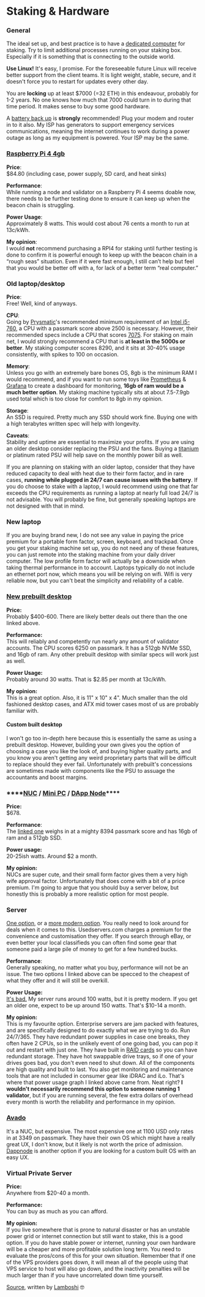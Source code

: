 # Staking & Hardware

### **General** 

The ideal set up, and best practice is to have a [dedicated computer](https://www.toppr.com/ask/question/what-is-meant-by-a-dedicated-computer-2/) for staking. Try to limit additional processes running on your staking box. Especially if it is something that is connecting to the outside world.

**Use Linux!** It's easy, I promise. For the foreseeable future Linux will receive better support from the client teams. It is light weight, stable, secure, and it doesn't force you to restart for updates every other day.

You are **locking** up at least $7000 \(=32 ETH\) in this endeavour, probably for 1-2 years. No one knows how much that 7000 could turn in to during that time period. It makes sense to buy some good hardware.

A [battery back up](https://www.newegg.com/apc-bx1500m-5-x-nema-5-15r-5-x-nema-5-15r/p/N82E16842301561?Description=battery%20back%20up&cm_re=battery_back_up-_-42-301-561-_-Product&quicklink=true) is **strongly** recommended! Plug your modem and router in to it also. My ISP has generators to support emergency services communications, meaning the internet continues to work during a power outage as long as my equipment is powered. Your ISP may be the same.



### [**Raspberry Pi 4 4gb**](https://www.pishop.us/product/raspberry-pi-4-model-b-4gb/?src=raspberrypi)

**Price**:   
$84.80 \(including case, power supply, SD card, and heat sinks\)

**Performance**:   
While running a node and validator on a Raspberry Pi 4 seems doable now, there needs to be further testing done to ensure it can keep up when the beacon chain is struggling.

**Power Usage**:   
Approximately 8 watts. This would cost about 76 cents a month to run at 13c/kWh.

**My opinion**:   
I would **not** recommend purchasing a RPI4 for staking until further testing is done to confirm it is powerful enough to keep up with the beacon chain in a “rough seas” situation. Even if it were fast enough, I still can’t help but feel that you would be better off with a, for lack of a better term “real computer.”



### **Old laptop/desktop**

**Price**:   
Free! Well, kind of anyways.

**CPU**:   
Going by [Prysmatic](https://medium.com/prysmatic-labs/introducing-topaz-testnet-8e8a4e00a700)'s recommended minimum requirement of an [Intel i5-760](https://www.cpubenchmark.net/cpu.php?cpu=Intel+Core+i5-760+%40+2.80GHz&id=773), a CPU with a passmark score above 2500 is necessary. However, their recommended specs include a CPU that scores [7075](https://www.cpubenchmark.net/cpu.php?cpu=Intel+Core+i7-4770+%40+3.40GHz&id=1907). For staking on main net, I would strongly recommend a CPU that is **at least in the 5000s or better**. My staking computer scores 8290, and it sits at 30-40% usage consistently, with spikes to 100 on occasion.

**Memory**:   
Unless you go with an extremely bare bones OS, 8gb is the minimum RAM I would recommend, and if you want to run some toys like [Prometheus](https://prometheus.io/) & [Grafana](https://grafana.com/) to create a dashboard for monitoring, **16gb of ram would be a much better option**. My staking machine typically sits at about 7.5-7.9gb used total which is too close for comfort to 8gb in my opinion.

**Storage**:   
An SSD is required. Pretty much any SSD should work fine. Buying one with a high terabytes written spec will help with longevity.

**Caveats**:   
Stability and uptime are essential to maximize your profits. If you are using an older desktop consider replacing the PSU and the fans. Buying a [titanium](https://www.newegg.com/seasonic-prime-series-ssr-600tl-600w/p/N82E16817151194?&quicklink=true) or platinum rated PSU will help save on the monthly power bill as well.

If you are planning on staking with an older laptop, consider that they have reduced capacity to deal with heat due to their form factor, and in rare cases, **running while plugged in 24/7 can cause issues with the battery**. If you do choose to stake with a laptop, I would recommend using one that far exceeds the CPU requirements as running a laptop at nearly full load 24/7 is not advisable. You will probably be fine, but generally speaking laptops are not designed with that in mind.



### **New laptop**

If you are buying brand new, I do not see any value in paying the price premium for a portable form factor, screen, keyboard, and trackpad. Once you get your staking machine set up, you do not need any of these features, you can just remote into the staking machine from your daily driver computer. The low profile form factor will actually be a downside when taking thermal performance in to account. Laptops typically do not include an ethernet port now, which means you will be relying on wifi. Wifi is very reliable now, but you can't beat the simplicity and reliability of a cable.



### [**New prebuilt desktop**](https://www.newegg.com/hp-prodesk-400-g5/p/1VK-001E-3XHM0)

**Price:**   
Probably $400-600. There are likely better deals out there than the one linked above.

**Performance:**   
This will reliably and competently run nearly any amount of validator accounts. The CPU scores 6250 on passmark. It has a 512gb NVMe SSD, and 16gb of ram. Any other prebuilt desktop with similar specs will work just as well.

**Power Usage:**   
Probably around 30 watts. That is $2.85 per month at 13c/kWh.

**My opinion:**   
This is a great option. Also, it is 11" x 10" x 4". Much smaller than the old fashioned desktop cases, and ATX mid tower cases most of us are probably familiar with.

#### **Custom built desktop**

I won't go too in-depth here because this is essentially the same as using a prebuilt desktop. However, building your own gives you the option of choosing a case you like the look of, and buying higher quality parts, and you know you aren't getting any weird proprietary parts that will be difficult to replace should they ever fail. Unfortunately with prebuilt's concessions are sometimes made with components like the PSU to assuage the accountants and boost margins.



### \*\*\*\*[**NUC**](https://www.newegg.com/intel-nuc8i5bek-entertainment-productivity/p/1VK-004K-003M7?Item=9SIAJA29669337) **/** [**Mini PC**](https://www.newegg.com/p/pl?d=mini+pc) **/** [**DApp Node**](https://dappnode.io/)\*\*\*\*

**Price:**   
$678.

**Performance**:   
The [linked one](https://www.newegg.com/intel-nuc8i5bek-entertainment-productivity/p/1VK-004K-003M7?Item=9SIAJA29669337) weighs in at a mighty 8394 passmark score and has 16gb of ram and a 512gb SSD.

**Power usage:**   
20-25ish watts. Around $2 a month.

**My opinion:**  
NUCs are super cute, and their small form factor gives them a very high wife approval factor. Unfortunately that does come with a bit of a price premium. I'm going to argue that you should buy a server below, but honestly this is probably a more realistic option for most people.



### **Server**

[One option](https://www.usedservers.com/hp-proliant-ml350p-g8-8x-2-5-server-build-to-order/), or a [more modern option](https://www.usedservers.com/hpe-proliant-ml350-g9-8x-2-5-server-build-to-order/). You really need to look around for deals when it comes to this. Usedservers.com charges a premium for the convenience and customisation they offer. If you search through eBay, or even better your local classifieds you can often find some gear that someone paid a large pile of money to get for a few hundred bucks.

**Performance**:   
Generally speaking, no matter what you buy, performance will not be an issue. The two options I linked above can be specced to the cheapest of what they offer and it will still be overkill.

**Power Usage:**   
[It's bad.](https://i.imgur.com/mliCfYr.png) My server runs around 100 watts, but it is pretty modern. If you get an older one, expect to be up around 150 watts. That's $10-14 a month.

**My opinion:**   
This is my favourite option. Enterprise servers are jam packed with features, and are specifically designed to do exactly what we are trying to do. Run 24/7/365. They have redundant power supplies in case one breaks, they often have 2 CPUs, so in the unlikely event of one going bad, you can pop it out and restart with just one. They have built in [RAID cards](https://searchstorage.techtarget.com/definition/RAID-controller) so you can have redundant storage. They have hot swappable drive trays, so if one of your drives goes bad, you don't even need to shut down. All of the components are high quality and built to last. You also get monitoring and maintenance tools that are not included in consumer gear like iDRAC and iLo. That's where that power usage graph I linked above came from. Neat right? **I wouldn't necessarily recommend this option to someone running 1 validator**, but if you are running several, the few extra dollars of overhead every month is worth the reliability and performance in my opinion.



### [**Avado**](https://ava.do/shop)

It's a NUC, but expensive. The most expensive one at 1100 USD only rates in at 3349 on passmark. They have their own OS which might have a really great UX, I don't know, but it likely is not worth the price of admission. [Dappnode](https://dappnode.io/) is another option if you are looking for a custom built OS with an easy UX.



### **Virtual Private Server**

**Price:**   
Anywhere from $20-40 a month.

**Performance:**   
You can buy as much as you can afford.

**My opinion:**   
If you live somewhere that is prone to natural disaster or has an unstable power grid or internet connection but still want to stake, this is a good option. If you do have stable power or internet, running your own hardware will be a cheaper and more profitable solution long term. You need to evaluate the pros/cons of this for your own situation. Remember that if one of the VPS providers goes down, it will mean all of the people using that VPS service to host will also go down, and the inactivity penalties will be much larger than if you have uncorrelated down time yourself.

[Source](https://old.reddit.com/r/ethstaker/comments/ggmbvd/a_comprehensive_look_at_hardware_for_staking/), written by [Lamboshi](https://twitter.com/L_Nakaghini) 🤓



#### 

